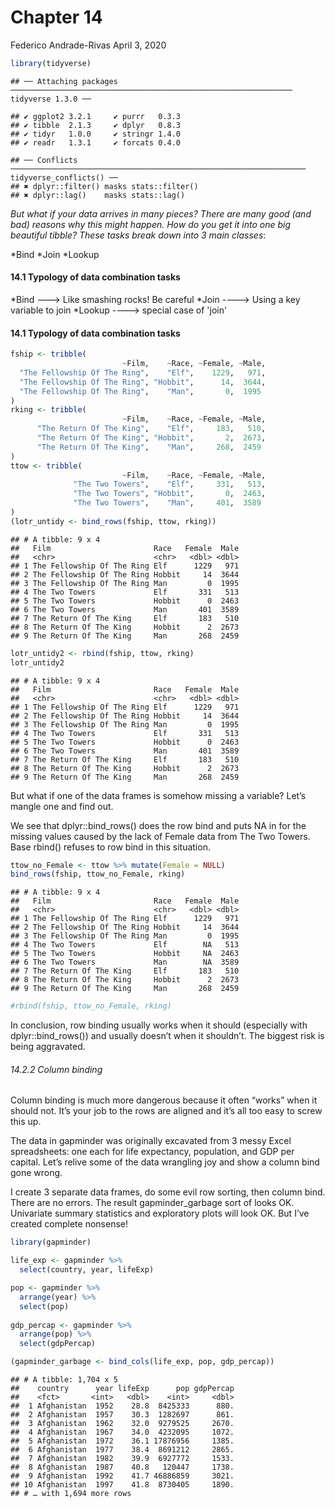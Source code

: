 Chapter 14
================
Federico Andrade-Rivas
April 3, 2020

``` r
library(tidyverse)
```

    ## ── Attaching packages ─────────────────────────────────────────────────────────────── tidyverse 1.3.0 ──

    ## ✔ ggplot2 3.2.1     ✔ purrr   0.3.3
    ## ✔ tibble  2.1.3     ✔ dplyr   0.8.3
    ## ✔ tidyr   1.0.0     ✔ stringr 1.4.0
    ## ✔ readr   1.3.1     ✔ forcats 0.4.0

    ## ── Conflicts ────────────────────────────────────────────────────────────────── tidyverse_conflicts() ──
    ## ✖ dplyr::filter() masks stats::filter()
    ## ✖ dplyr::lag()    masks stats::lag()

*But what if your data arrives in many pieces? There are many good (and bad) reasons why this might happen. How do you get it into one big beautiful tibble? These tasks break down into 3 main classes*:

*Bind *Join \*Lookup

#### 14.1 Typology of data combination tasks

*Bind ---&gt; Like smashing rocks! Be careful *Join ----&gt; Using a key variable to join \*Lookup ----&gt; special case of 'join'

#### 14.1 Typology of data combination tasks

``` r
fship <- tribble(
                         ~Film,    ~Race, ~Female, ~Male,
  "The Fellowship Of The Ring",    "Elf",    1229,   971,
  "The Fellowship Of The Ring", "Hobbit",      14,  3644,
  "The Fellowship Of The Ring",    "Man",       0,  1995
)
rking <- tribble(
                         ~Film,    ~Race, ~Female, ~Male,
      "The Return Of The King",    "Elf",     183,   510,
      "The Return Of The King", "Hobbit",       2,  2673,
      "The Return Of The King",    "Man",     268,  2459
)
ttow <- tribble(
                         ~Film,    ~Race, ~Female, ~Male,
              "The Two Towers",    "Elf",     331,   513,
              "The Two Towers", "Hobbit",       0,  2463,
              "The Two Towers",    "Man",     401,  3589
)
(lotr_untidy <- bind_rows(fship, ttow, rking))
```

    ## # A tibble: 9 x 4
    ##   Film                       Race   Female  Male
    ##   <chr>                      <chr>   <dbl> <dbl>
    ## 1 The Fellowship Of The Ring Elf      1229   971
    ## 2 The Fellowship Of The Ring Hobbit     14  3644
    ## 3 The Fellowship Of The Ring Man         0  1995
    ## 4 The Two Towers             Elf       331   513
    ## 5 The Two Towers             Hobbit      0  2463
    ## 6 The Two Towers             Man       401  3589
    ## 7 The Return Of The King     Elf       183   510
    ## 8 The Return Of The King     Hobbit      2  2673
    ## 9 The Return Of The King     Man       268  2459

``` r
lotr_untidy2 <- rbind(fship, ttow, rking)
lotr_untidy2
```

    ## # A tibble: 9 x 4
    ##   Film                       Race   Female  Male
    ##   <chr>                      <chr>   <dbl> <dbl>
    ## 1 The Fellowship Of The Ring Elf      1229   971
    ## 2 The Fellowship Of The Ring Hobbit     14  3644
    ## 3 The Fellowship Of The Ring Man         0  1995
    ## 4 The Two Towers             Elf       331   513
    ## 5 The Two Towers             Hobbit      0  2463
    ## 6 The Two Towers             Man       401  3589
    ## 7 The Return Of The King     Elf       183   510
    ## 8 The Return Of The King     Hobbit      2  2673
    ## 9 The Return Of The King     Man       268  2459

But what if one of the data frames is somehow missing a variable? Let’s mangle one and find out.

We see that dplyr::bind\_rows() does the row bind and puts NA in for the missing values caused by the lack of Female data from The Two Towers. Base rbind() refuses to row bind in this situation.

``` r
ttow_no_Female <- ttow %>% mutate(Female = NULL)
bind_rows(fship, ttow_no_Female, rking)
```

    ## # A tibble: 9 x 4
    ##   Film                       Race   Female  Male
    ##   <chr>                      <chr>   <dbl> <dbl>
    ## 1 The Fellowship Of The Ring Elf      1229   971
    ## 2 The Fellowship Of The Ring Hobbit     14  3644
    ## 3 The Fellowship Of The Ring Man         0  1995
    ## 4 The Two Towers             Elf        NA   513
    ## 5 The Two Towers             Hobbit     NA  2463
    ## 6 The Two Towers             Man        NA  3589
    ## 7 The Return Of The King     Elf       183   510
    ## 8 The Return Of The King     Hobbit      2  2673
    ## 9 The Return Of The King     Man       268  2459

``` r
#rbind(fship, ttow_no_Female, rking)
```

In conclusion, row binding usually works when it should (especially with dplyr::bind\_rows()) and usually doesn’t when it shouldn’t. The biggest risk is being aggravated.

###### 14.2.2 Column binding

Column binding is much more dangerous because it often “works” when it should not. It’s your job to the rows are aligned and it’s all too easy to screw this up.

The data in gapminder was originally excavated from 3 messy Excel spreadsheets: one each for life expectancy, population, and GDP per capital. Let’s relive some of the data wrangling joy and show a column bind gone wrong.

I create 3 separate data frames, do some evil row sorting, then column bind. There are no errors. The result gapminder\_garbage sort of looks OK. Univariate summary statistics and exploratory plots will look OK. But I’ve created complete nonsense!

``` r
library(gapminder)

life_exp <- gapminder %>%
  select(country, year, lifeExp)

pop <- gapminder %>%
  arrange(year) %>% 
  select(pop)
  
gdp_percap <- gapminder %>% 
  arrange(pop) %>% 
  select(gdpPercap)

(gapminder_garbage <- bind_cols(life_exp, pop, gdp_percap))
```

    ## # A tibble: 1,704 x 5
    ##    country      year lifeExp      pop gdpPercap
    ##    <fct>       <int>   <dbl>    <int>     <dbl>
    ##  1 Afghanistan  1952    28.8  8425333      880.
    ##  2 Afghanistan  1957    30.3  1282697      861.
    ##  3 Afghanistan  1962    32.0  9279525     2670.
    ##  4 Afghanistan  1967    34.0  4232095     1072.
    ##  5 Afghanistan  1972    36.1 17876956     1385.
    ##  6 Afghanistan  1977    38.4  8691212     2865.
    ##  7 Afghanistan  1982    39.9  6927772     1533.
    ##  8 Afghanistan  1987    40.8   120447     1738.
    ##  9 Afghanistan  1992    41.7 46886859     3021.
    ## 10 Afghanistan  1997    41.8  8730405     1890.
    ## # … with 1,694 more rows
